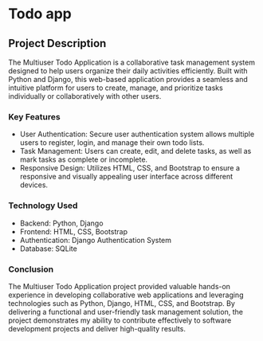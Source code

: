 # Todo app

## Project Description
The Multiuser Todo Application is a collaborative task management system designed to help users organize their daily activities efficiently. Built with Python and Django, this web-based application provides a seamless and intuitive platform for users to create, manage, and prioritize tasks individually or collaboratively with other users.

### Key Features
- User Authentication: Secure user authentication system allows multiple users to register, login, and manage their own todo lists.
- Task Management: Users can create, edit, and delete tasks, as well as mark tasks as complete or incomplete.
- Responsive Design: Utilizes HTML, CSS, and Bootstrap to ensure a responsive and visually appealing user interface across different devices.

### Technology Used
- Backend: Python, Django
- Frontend: HTML, CSS, Bootstrap
- Authentication: Django Authentication System
- Database: SQLite

### Conclusion
The Multiuser Todo Application project provided valuable hands-on experience in developing collaborative web applications and leveraging technologies such as Python, Django, HTML, CSS, and Bootstrap. By delivering a functional and user-friendly task management solution, the project demonstrates my ability to contribute effectively to software development projects and deliver high-quality results.

